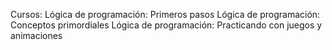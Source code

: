 Cursos:
Lógica de programación: Primeros pasos
Lógica de programación: Conceptos primordiales
Lógica de programación: Practicando con juegos y animaciones